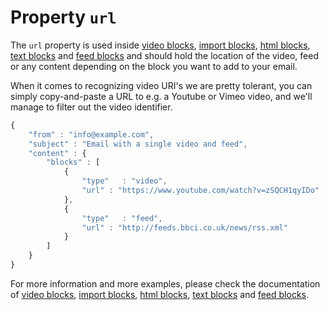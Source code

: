 # Property `url`

The `url` property is used inside [video blocks](copernica-docs:ResponsiveEmail/json/block-video),
[import blocks](copernica-docs:ResponsiveEmail/json/block-import),
[html blocks](copernica-docs:ResponsiveEmail/json/block-html),
[text blocks](copernica-docs:ResponsiveEmail/json/block-text)
and [feed blocks](copernica-docs:ResponsiveEmail/json/block-feed) and should
hold the location of the video, feed or any content depending on the block you want to add to your email.

When it comes to recognizing video URI's we are pretty tolerant, you can simply
copy-and-paste a URL to e.g. a Youtube or Vimeo video, and we'll manage to
filter out the video identifier.

```javascript
{
    "from" : "info@example.com",
    "subject" : "Email with a single video and feed",
    "content" : {
        "blocks" : [
            {
                "type"   : "video",
                "url" : "https://www.youtube.com/watch?v=zSQCH1qyIDo"
            },
            {
                "type"   : "feed",
                "url" : "http://feeds.bbci.co.uk/news/rss.xml"
            }
        ]
    }
}
```

For more information and more examples, please check the documentation of
[video blocks](copernica-docs:ResponsiveEmail/json/block-video),
[import blocks](copernica-docs:ResponsiveEmail/json/block-import),
[html blocks](copernica-docs:ResponsiveEmail/json/block-html),
[text blocks](copernica-docs:ResponsiveEmail/json/block-text)
and [feed blocks](copernica-docs:ResponsiveEmail/json/block-feed).
